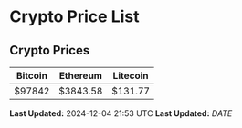 # Crypto Price List

## Crypto Prices
| Bitcoin | Ethereum | Litecoin |
| ------- | -------- | -------- |
| $97842 | $3843.58 | $131.77 |
**Last Updated:** 2024-12-04 21:53 UTC
**Last Updated:** $DATE$
